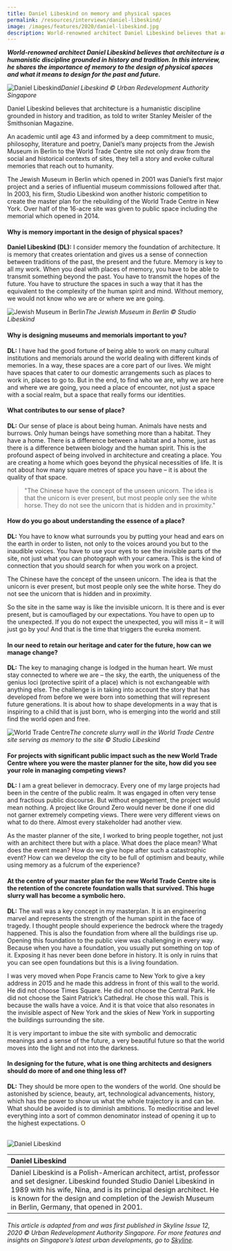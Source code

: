 ```yaml
---
title: Daniel Libeskind on memory and physical spaces
permalink: /resources/interviews/daniel-libeskind/
image: /images/features/2020/daniel-libeskind.jpg
description: World-renowned architect Daniel Libeskind believes that architecture is a humanistic discipline grounded in history and tradition. In this interview, he shares the importance of memory to the design of physical spaces and what it means to design for the past and future.
---
```


***World-renowned architect Daniel Libeskind believes that architecture is a humanistic discipline grounded in history and tradition. In this interview, he shares the importance of memory to the design of physical spaces and what it means to design for the past and future.***

![Daniel Libeskind](/images/features/2020/daniel-libeskind.jpg/)*Daniel Libeskind © Urban Redevelopment Authority Singapore*

Daniel Libeskind believes that architecture is a humanistic discipline grounded in history and tradition, as told to writer Stanley Meisler of the Smithsonian Magazine. 

An academic until age 43 and informed by a deep commitment to music, philosophy, literature and poetry, Daniel’s many projects from the Jewish Museum in Berlin to the World Trade Centre site not only draw from the social and historical contexts of sites, they tell a story and evoke cultural memories that reach out to humanity. 

The Jewish Museum in Berlin which opened in 2001 was Daniel’s first major project and a series of influential museum commissions followed after that. In 2003, his firm, Studio Libeskind won another historic competition to create the master plan for the rebuilding of the World Trade Centre in New York. Over half of the 16-acre site was given to public space including the memorial which opened in 2014. 

#### **Why is memory important in the design of physical spaces?**

**Daniel Libeskind (DL):** I consider memory the foundation of architecture. It is memory that creates orientation and gives us a sense of connection between traditions of the past, the present and the future. Memory is key to all my work. When you deal with places of memory, you have to be able to transmit something beyond the past. You have to transmit the hopes of the future. You have to structure the spaces in such a way that it has the equivalent to the complexity of the human spirit and mind. Without memory, we would not know who we are or where we are going.

![Jewish Museum in Berlin](/images/features/2020/jewish-museum.jpg/)*The Jewish Museum in Berlin © Studio Libeskind*

#### **Why is designing museums and memorials important to you?**

**DL:** I have had the good fortune of being able to work on many cultural institutions and memorials around the world dealing with different kinds of memories. In a way, these spaces are a core part of our lives. We might have spaces that cater to our domestic arrangements such as places to work in, places to go to. But in the end, to find who we are, why we are here and where we are going, you need a place of encounter, not just a space with a social realm, but a space that really forms our identities.  

#### **What contributes to our sense of place?**

**DL:** Our sense of place is about being human. Animals have nests and burrows. Only human beings have something more than a habitat. They have a home. There is a difference between a habitat and a home, just as there is a difference between biology and the human spirit. This is the profound aspect of being involved in architecture and creating a place. You are creating a home which goes beyond the physical necessities of life. It is not about how many square metres of space you have – it is about the quality of that space. 

> "The Chinese have the concept of the unseen unicorn. The idea is that the unicorn is ever present, but most people only see the white horse. They do not see the unicorn that is hidden and in proximity."

#### **How do you go about understanding the essence of a place?**

**DL:** You have to know what surrounds you by putting your head and ears on the earth in order to listen, not only to the voices around you but to the inaudible voices. You have to use your eyes to see the invisible parts of the site, not just what you can photograph with your camera. This is the kind of connection that you should search for when you work on a project.

The Chinese have the concept of the unseen unicorn. The idea is that the unicorn is ever present, but most people only see the white horse. They do not see the unicorn that is hidden and in proximity. 

So the site in the same way is like the invisible unicorn. It is there and is ever present, but is camouflaged by our expectations. You have to open up to the unexpected. If you do not expect the unexpected, you will miss it – it will just go by you! And that is the time that triggers the eureka moment. 

#### **In our need to retain our heritage and cater for the future, how can we manage change?**

**DL:** The key to managing change is lodged in the human heart. We must stay connected to where we are – the sky, the earth, the uniqueness of the genius loci (protective spirit of a place) which is not exchangeable with anything else. The challenge is in taking into account the story that has developed from before we were born into something that will represent future generations. It is about how to shape developments in a way that is inspiring to a child that is just born, who is emerging into the world and still find the world open and free.

![World Trade Centre](/images/features/2020/world-trade-centre.jpg/)*The concrete slurry wall in the World Trade Centre site serving as memory to the site © Studio Libeskind*

#### **For projects with significant public impact such as the new World Trade Centre where you were the master planner for the site, how did you see your role in managing competing views?**

**DL:** I am a great believer in democracy. Every one of my large projects had been in the centre of the public realm. It was engaged in often very tense and fractious public discourse. But without engagement, the project would mean nothing. A project like Ground Zero would never be done if one did not garner extremely competing views. There were very different views on what to do there. Almost every stakeholder had another view. 

As the master planner of the site, I worked to bring people together, not just with an architect there but with a place. What does the place mean? What does the event mean? How do we give hope after such a catastrophic event? How can we develop the city to be full of optimism and beauty, while using memory as a fulcrum of the experience?

#### **At the centre of your master plan for the new World Trade Centre site is the retention of the concrete foundation walls that survived. This huge slurry wall has become a symbolic hero.**

**DL:** The wall was a key concept in my masterplan. It is an engineering marvel and represents the strength of the human spirit in the face of tragedy. I thought people should experience the bedrock where the tragedy happened. This is also the foundation from where all the buildings rise up. Opening this foundation to the public view was challenging in every way. Because when you have a foundation, you usually put something on top of it. Exposing it has never been done before in history. It is only in ruins that you can see open foundations but this is a living foundation. 

I was very moved when Pope Francis came to New York to give a key address in 2015 and he made this address in front of this wall to the world. He did not choose Times Square. He did not choose the Central Park. He did not choose the Saint Patrick’s Cathedral. He chose this wall. This is because the walls have a voice. And it is that voice that also resonates in the invisible aspect of New York and the skies of New York in supporting the buildings surrounding the site. 

It is very important to imbue the site with symbolic and democratic meanings and a sense of the future, a very beautiful future so that the world moves into the light and not into the darkness.

#### **In designing for the future, what is one thing architects and designers should do more of and one thing less of?**

**DL:** They should be more open to the wonders of the world. One should be astonished by science, beauty, art, technological advancements, history, which has the power to show us what the whole trajectory is and can be. What should be avoided is to diminish ambitions. To mediocritise and level everything into a sort of common denominator instead of opening it up to the highest expectations. **<font color="#967942">O</font>** 

<br>

<div style="width:150px"><img src="/images/features/2020/daniel-libeskind2.png" alt="Daniel Libeskind" /></div>

| **Daniel Libeskind** |
|:---|
| Daniel Libeskind is a Polish-American architect, artist, professor and set designer. Libeskind founded Studio Daniel Libeskind in 1989 with his wife, Nina, and is its principal design architect. He is known for the design and completion of the Jewish Museum in Berlin, Germany, that opened in 2001. |

###### *This article is adapted from and was first published in Skyline Issue 12, 2020 © Urban Redevelopment Authority Singapore. For more features and insights on Singapore’s latest urban developments, go to [Skyline](https://www.ura.gov.sg/Corporate/Resources/Publications/).*
